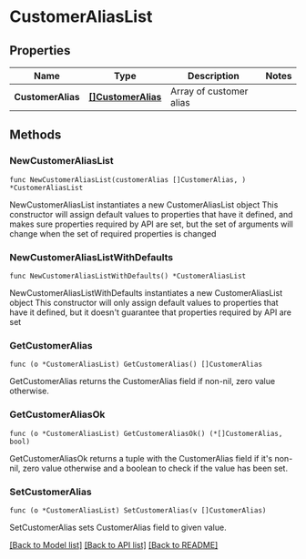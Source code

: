 # CustomerAliasList

## Properties

Name | Type | Description | Notes
------------ | ------------- | ------------- | -------------
**CustomerAlias** | [**[]CustomerAlias**](CustomerAlias.md) | Array of customer alias | 

## Methods

### NewCustomerAliasList

`func NewCustomerAliasList(customerAlias []CustomerAlias, ) *CustomerAliasList`

NewCustomerAliasList instantiates a new CustomerAliasList object
This constructor will assign default values to properties that have it defined,
and makes sure properties required by API are set, but the set of arguments
will change when the set of required properties is changed

### NewCustomerAliasListWithDefaults

`func NewCustomerAliasListWithDefaults() *CustomerAliasList`

NewCustomerAliasListWithDefaults instantiates a new CustomerAliasList object
This constructor will only assign default values to properties that have it defined,
but it doesn't guarantee that properties required by API are set

### GetCustomerAlias

`func (o *CustomerAliasList) GetCustomerAlias() []CustomerAlias`

GetCustomerAlias returns the CustomerAlias field if non-nil, zero value otherwise.

### GetCustomerAliasOk

`func (o *CustomerAliasList) GetCustomerAliasOk() (*[]CustomerAlias, bool)`

GetCustomerAliasOk returns a tuple with the CustomerAlias field if it's non-nil, zero value otherwise
and a boolean to check if the value has been set.

### SetCustomerAlias

`func (o *CustomerAliasList) SetCustomerAlias(v []CustomerAlias)`

SetCustomerAlias sets CustomerAlias field to given value.



[[Back to Model list]](../../README.md#documentation-for-models) [[Back to API list]](../../README.md#documentation-for-api-endpoints) [[Back to README]](../../README.md)


